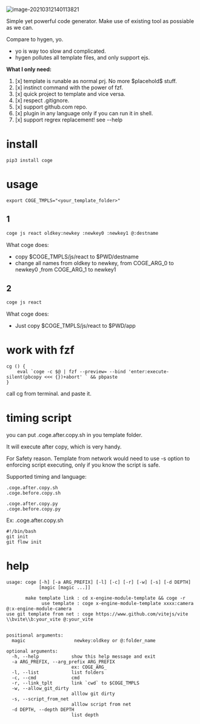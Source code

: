 ![image-20210312140113821](https://raw.githubusercontent.com/zk4/image_backup/main/img/image-20210312140113821.png)



Simple yet powerful code generator.
Make use of existing tool as possiable as we can.

Compare to hygen, yo.
- yo is way too slow and complicated.
- hygen pollutes all template files, and only support ejs.

**What I only need:**
1. [x] template is runable as normal prj. No more \$placehold\$ stuff.
2. [x] instinct command with the power of fzf.
4. [x] quick project to template and vice versa.
5. [x] respect .gitignore.
6. [x] support github.com repo.
7. [x] plugin in any language only if you can run it in shell.
8. [x] support regrex replacement! see --help

# install
```
pip3 install coge
```

# usage
```
export COGE_TMPLS="<your_template_folder>"
```

## 1
``` bash
coge js react oldkey:newkey :newkey0 :newkey1 @:destname 
```
What coge does:

- copy $COGE_TMPLS/js/react to $PWD/destname
- change all names from oldkey to newkey,  from  COGE_ARG_0 to newkey0 ,from  COGE_ARG_1 to newkey1

## 2
``` bash
coge js react
```
What coge does:
- Just copy $COGE_TMPLS/js/react to $PWD/app


# work with fzf
``` 
cg () {
	eval `coge -c $@ | fzf --preview= --bind 'enter:execute-silent(pbcopy <<< {})+abort' ` && pbpaste
}
```
call cg from terminal. and paste it.


# timing script 
you can put .coge.after.copy.sh in you template folder. 

It will execute after copy, which is very handy.

For Safety reason. Template from network would need to use -s option to enforcing script executing, only if you know the script is safe.

Supported timing and language:
```
.coge.after.copy.sh
.coge.before.copy.sh

.coge.after.copy.py
.coge.before.copy.py
```

Ex:
.coge.after.copy.sh
```
#!/bin/bash
git init 
git flow init
```


# help
```
usage: coge [-h] [-a ARG_PREFIX] [-l] [-c] [-r] [-w] [-s] [-d DEPTH]
            [magic [magic ...]]

       make template link : cd x-engine-module-template && coge -r 
             use template : coge x-engine-module-template xxxx:camera @:x-engine-module-camera  
use git template from net : coge https://www.github.com/vitejs/vite \\bvite\\b:your_vite @:your_vite  
    

positional arguments:
  magic                  newkey:oldkey or @:folder_name

optional arguments:
  -h, --help            show this help message and exit
  -a ARG_PREFIX, --arg_prefix ARG_PREFIX
                        ex: COGE_ARG_
  -l, --list            list folders
  -c, --cmd             cmd
  -r, --link_tplt       link `cwd` to $COGE_TMPLS
  -w, --allow_git_dirty
                        alllow git dirty
  -s, --script_from_net
                        alllow script from net
  -d DEPTH, --depth DEPTH
                        list depth
```
